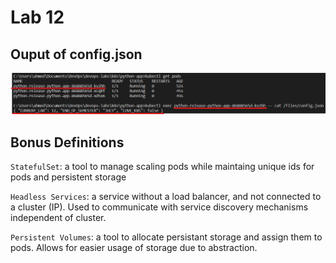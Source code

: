 # Lab 12

## Ouput of config.json

![cat config.json](../screenshots/lab12/config-cat-output.png)

## Bonus Definitions

`StatefulSet`: a tool to manage scaling pods while maintaing unique ids for pods and persistent storage

`Headless Services`: a service without a load balancer, and not connected to a cluster (IP).
Used to communicate with service discovery mechanisms independent of cluster.

`Persistent Volumes`: a tool to allocate persistant storage and assign them to pods.
Allows for easier usage of storage due to abstraction.
